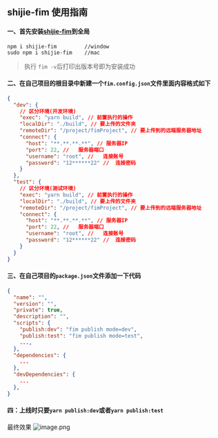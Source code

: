 ## shijie-fim 使用指南

#### 一、首先安装[shijie-fim](https://www.npmjs.com/package/shijie-fim)到全局

```shell
npm i shijie-fim         //window
sudo npm i shijie-fim    //mac
```

> 执行 `fim -v`后打印出版本号即为安装成功

#### 二、在自己项目的根目录中新建一个`fim.config.json`文件里面内容格式如下

```json
{
  "dev": {
    // 区分环境(开发环境)
    "exec": "yarn build", // 前置执行的操作
    "localDir": "./build", // 要上传的文件夹
    "remoteDir": "/project/fimProject", // 要上传到的远端服务器地址
    "connect": {
      "host": "**.**.**.**", // 服务器IP
      "port": 22, //   服务器端口
      "username": "root", //   连接账号
      "password": "12******22" //  连接密码
    }
  },
  "test": {
    // 区分环境(测试环境)
    "exec": "yarn build", // 前置执行的操作
    "localDir": "./build", // 要上传的文件夹
    "remoteDir": "/project/fimProject", // 要上传到的远端服务器地址
    "connect": {
      "host": "**.**.**.**", // 服务器IP
      "port": 22, //   服务器端口
      "username": "root", //   连接账号
      "password": "12******22" //  连接密码
    }
  }
}
```

#### 三、在自己项目的`package.json`文件添加一下代码

```json
{
  "name": "",
  "version": "",
  "private": true,
  "description": "",
  "scripts": {
    "publish:dev": "fim publish mode=dev",
    "publish:test": "fim publish mode=test",
    ...,
  },
  "dependencies": {
    ...
  },
  "devDependencies": {
    ...
  },
}

```

#### 四：上线时只要`yarn publish:dev`或者`yarn publish:test`

最终效果
![image.png](https://cdn.nlark.com/yuque/0/2022/png/22305382/1642587275355-b0ac5e7a-33e6-4810-ba30-a77f8b61e3fc.png#clientId=u995eeddb-0150-4&crop=0&crop=0&crop=1&crop=1&from=paste&height=521&id=ubcfd8fd0&margin=%5Bobject%20Object%5D&name=image.png&originHeight=1042&originWidth=1436&originalType=binary&ratio=1&rotation=0&showTitle=false&size=249978&status=done&style=none&taskId=u8d79842d-9e08-4852-95c1-d9bd146e418&title=&width=718)
